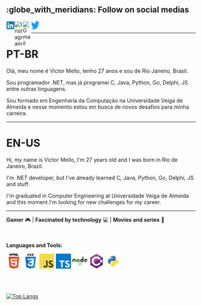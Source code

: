 <h2>:globe_with_meridians: Follow on social medias</h2>

<a target="_blank" href="https://www.linkedin.com/in/victor-mello-083486117/">
  <img align="left" alt="LinkdeIN" width="22px" src="https://github.com/devicons/devicon/blob/master/icons/linkedin/linkedin-original.svg" />
</a>
<a target="_blank" href="https://www.instagram.com/victormello1993/">
  <img align="left" alt="Instagram" width="22px" src="https://github.com/shgysk8zer0/logos/blob/master/instagram.svg" />
</a>
<a target="_blank" href="mailto:victorsmello93@gmail.com">
  <img align="left" alt="Gmail" width="22px" src="https://github.com/gilbarbara/logos/blob/master/logos/google-gmail.svg" />
</a>
<a target="_blank" href="https://twitter.com/VictorMello1993">
  <img align="left" alt="Twitter" width="22px" src="https://github.com/devicons/devicon/blob/master/icons/twitter/twitter-original.svg" />
</a>
</br>

--- 
<h1>PT-BR</h1>

Olá, meu nome é Victor Mello, tenho 27 anos e sou de Rio Janeiro, Brasil. 

Sou programador .NET, mas já programei C, Java, Python, Go, Delphi, JS entre outras linguagens.

Sou formado em Engenharia da Computação na Universidade Veiga de Almeida e nesse momento estou em busca de novos desafios para minha carreira.

---
<h1>EN-US</h1>

Hi, my name is Victor Mello, I'm 27 years old and I was born in Rio de Janeiro, Brazil.

I'm .NET developer, but I've already learned C, Java, Python, Go, Delphi, JS and stuff.

I'm graduated in Computer Engineering at Universidade Veiga de Almeida and this moment I'm looking for new challenges for my career.

---

<strong>Gamer</strong> 🎮 | <strong>Fascinated by technology</strong> :computer: | <strong>Movies and series</strong> :popcorn:

<br/>

**Languages and Tools:**  

<code><img height="40" src="https://raw.githubusercontent.com/github/explore/80688e429a7d4ef2fca1e82350fe8e3517d3494d/topics/html/html.png"></code>
<code><img height="40" src="https://raw.githubusercontent.com/github/explore/80688e429a7d4ef2fca1e82350fe8e3517d3494d/topics/css/css.png"></code>
<code><img height="40" src="https://raw.githubusercontent.com/github/explore/80688e429a7d4ef2fca1e82350fe8e3517d3494d/topics/javascript/javascript.png"></code>
<code><img height="40" src="https://raw.githubusercontent.com/github/explore/80688e429a7d4ef2fca1e82350fe8e3517d3494d/topics/typescript/typescript.png"></code>
<code><img height="40" src="https://raw.githubusercontent.com/devicons/devicon/master/icons/nodejs/nodejs-original-wordmark.svg"></code>
<code><img height="40" src="https://raw.githubusercontent.com/devicons/devicon/master/icons/csharp/csharp-original.svg"></code>
<code><img height="40" src="https://raw.githubusercontent.com/github/explore/80688e429a7d4ef2fca1e82350fe8e3517d3494d/topics/python/python.png"></code>

<br/>
<br/>

[![Top Langs](https://github-readme-stats.vercel.app/api/top-langs/?username=VictorMello1993&hide=Python&langs_count=8&theme=dark)](https://github.com/VictorMello1993/github-readme-stats)

